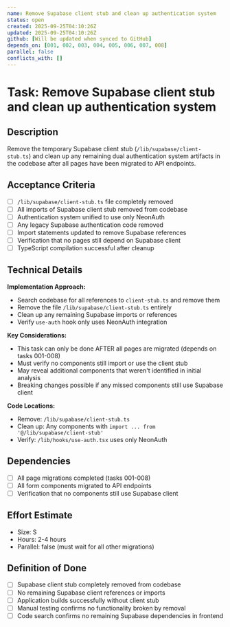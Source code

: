 ```yaml
---
name: Remove Supabase client stub and clean up authentication system
status: open
created: 2025-09-25T04:10:26Z
updated: 2025-09-25T04:10:26Z
github: [Will be updated when synced to GitHub]
depends_on: [001, 002, 003, 004, 005, 006, 007, 008]
parallel: false
conflicts_with: []
---
```


# Task: Remove Supabase client stub and clean up authentication system

## Description
Remove the temporary Supabase client stub (`/lib/supabase/client-stub.ts`) and clean up any remaining dual authentication system artifacts in the codebase after all pages have been migrated to API endpoints.

## Acceptance Criteria
- [ ] `/lib/supabase/client-stub.ts` file completely removed
- [ ] All imports of Supabase client stub removed from codebase
- [ ] Authentication system unified to use only NeonAuth
- [ ] Any legacy Supabase authentication code removed
- [ ] Import statements updated to remove Supabase references
- [ ] Verification that no pages still depend on Supabase client
- [ ] TypeScript compilation successful after cleanup

## Technical Details
**Implementation Approach:**
- Search codebase for all references to `client-stub.ts` and remove them
- Remove the file `/lib/supabase/client-stub.ts` entirely
- Clean up any remaining Supabase imports or references
- Verify `use-auth` hook only uses NeonAuth integration

**Key Considerations:**
- This task can only be done AFTER all pages are migrated (depends on tasks 001-008)
- Must verify no components still import or use the client stub
- May reveal additional components that weren't identified in initial analysis
- Breaking changes possible if any missed components still use Supabase client

**Code Locations:**
- Remove: `/lib/supabase/client-stub.ts`
- Clean up: Any components with `import ... from '@/lib/supabase/client-stub'`
- Verify: `/lib/hooks/use-auth.tsx` uses only NeonAuth

## Dependencies
- [ ] All page migrations completed (tasks 001-008)
- [ ] All form components migrated to API endpoints
- [ ] Verification that no components still use Supabase client

## Effort Estimate
- Size: S
- Hours: 2-4 hours
- Parallel: false (must wait for all other migrations)

## Definition of Done
- [ ] Supabase client stub completely removed from codebase
- [ ] No remaining Supabase client references or imports
- [ ] Application builds successfully without client stub
- [ ] Manual testing confirms no functionality broken by removal
- [ ] Code search confirms no remaining Supabase dependencies in frontend